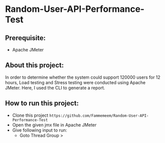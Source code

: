 # Random-User-API-Performance-Test 

## Prerequisite:
- Apache JMeter

## About this project:
In order to determine whether the system could support 120000 users for 12 hours, Load testing and Stress testing were conducted using Apache JMeter. Here, I used the CLI to generate a report. 

## How to run this project:
- Clone this project
  ``` https://github.com/Fammemeem/Random-User-API-Performance-Test ```
- Open the given jmx file in Apache JMeter
- Give following input to run:
   - Goto Thread Group > 
  
